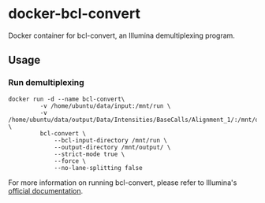 # docker-bcl-convert

Docker container for bcl-convert, an Illumina demultiplexing program.

## Usage

### Run demultiplexing
```
docker run -d --name bcl-convert\
         -v /home/ubuntu/data/input:/mnt/run \
         -v /home/ubuntu/data/output/Data/Intensities/BaseCalls/Alignment_1/:/mnt/output \
         bcl-convert \
             --bcl-input-directory /mnt/run \
             --output-directory /mnt/output/ \
             --strict-mode true \
             --force \
             --no-lane-splitting false
```

For more information on running bcl-convert, please refer to Illumina's [official documentation](https://support.illumina.com/sequencing/sequencing_software/bcl-convert/documentation.html).
